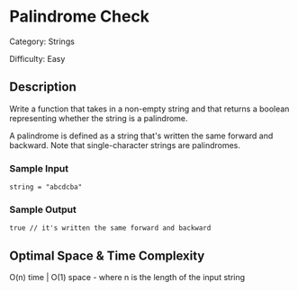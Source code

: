 # Palindrome Check

Category: Strings

Difficulty: Easy

## Description

Write a function that takes in a non-empty string and that returns a boolean
representing whether the string is a palindrome.

A palindrome is defined as a string that's written the same forward and
backward. Note that single-character strings are palindromes.


### Sample Input
```
string = "abcdcba"
```

### Sample Output
```
true // it's written the same forward and backward
```

## Optimal Space & Time Complexity

O(n) time | O(1) space - where n is the length of the input string
